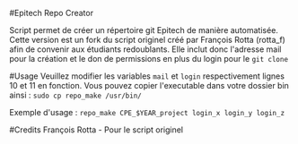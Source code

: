 #Epitech Repo Creator

Script permet de créer un répertoire git Epitech de manière automatisée.
Cette version est un fork du script originel créé par François Rotta (rotta_f) afin de convenir aux étudiants redoublants.
Elle inclut donc l'adresse mail pour la création et le don de permissions en plus du login pour le `git clone`


#Usage
Veuillez modifier les variables `mail` et `login` respectivement lignes 10 et 11 en fonction.
Vous pouvez copier l'executable dans votre dossier bin ainsi : `sudo cp repo_make /usr/bin/`

Exemple d'usage :
`repo_make CPE_$YEAR_project login_x login_y login_z`


#Credits
François Rotta - Pour le script originel
